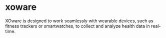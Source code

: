 # xoware
XOware is designed to work seamlessly with wearable devices, such as fitness trackers or smartwatches, to collect and analyze health data in real-time.
